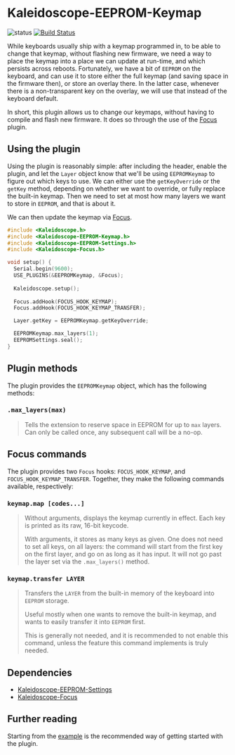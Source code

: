# Kaleidoscope-EEPROM-Keymap

![status][st:stable] [![Build Status][travis:image]][travis:status]

 [travis:image]: https://travis-ci.org/keyboardio/Kaleidoscope-EEPROM-Keymap.svg?branch=master
 [travis:status]: https://travis-ci.org/keyboardio/Kaleidoscope-EEPROM-Keymap

 [st:stable]: https://img.shields.io/badge/stable-✔-black.svg?style=flat&colorA=44cc11&colorB=494e52
 [st:broken]: https://img.shields.io/badge/broken-X-black.svg?style=flat&colorA=e05d44&colorB=494e52
 [st:experimental]: https://img.shields.io/badge/experimental----black.svg?style=flat&colorA=dfb317&colorB=494e52

While keyboards usually ship with a keymap programmed in, to be able to change
that keymap, without flashing new firmware, we need a way to place the keymap
into a place we can update at run-time, and which persists across reboots.
Fortunately, we have a bit of `EEPROM` on the keyboard, and can use it to store
either the full keymap (and saving space in the firmware then), or store an
overlay there. In the latter case, whenever there is a non-transparent key on
the overlay, we will use that instead of the keyboard default.

In short, this plugin allows us to change our keymaps, without having to compile
and flash new firmware. It does so through the use of the [Focus][plugin:focus]
plugin.

 [plugin:focus]: https://github.com/keyboardio/Kaleidoscope-Focus

## Using the plugin

Using the plugin is reasonably simple: after including the header, enable the
plugin, and let the `Layer` object know that we'll be using `EEPROMKeymap` to
figure out which keys to use. We can either use the `getKeyOverride` or the
`getKey` method, depending on whether we want to override, or fully replace the
built-in keymap. Then we need to set at most how many layers we want to store in
`EEPROM`, and that is about it.

We can then update the keymap via [Focus][plugin:focus].

```c++
#include <Kaleidoscope.h>
#include <Kaleidoscope-EEPROM-Keymap.h>
#include <Kaleidoscope-EEPROM-Settings.h>
#include <Kaleidoscope-Focus.h>

void setup() {
  Serial.begin(9600);
  USE_PLUGINS(&EEPROMKeymap, &Focus);
  
  Kaleidoscope.setup();
  
  Focus.addHook(FOCUS_HOOK_KEYMAP);
  Focus.addHook(FOCUS_HOOK_KEYMAP_TRANSFER);

  Layer.getKey = EEPROMKeymap.getKeyOverride;

  EEPROMKeymap.max_layers(1);
  EEPROMSettings.seal();
}
```

## Plugin methods

The plugin provides the `EEPROMKeymap` object, which has the following methods:

### `.max_layers(max)`

> Tells the extension to reserve space in EEPROM for up to `max` layers. Can
> only be called once, any subsequent call will be a no-op.

## Focus commands

The plugin provides two `Focus` hooks: `FOCUS_HOOK_KEYMAP`, and
`FOCUS_HOOK_KEYMAP_TRANSFER`. Together, they make the following commands
available, respectively:

### `keymap.map [codes...]`

> Without arguments, displays the keymap currently in effect. Each key is
> printed as its raw, 16-bit keycode.
>
> With arguments, it stores as many keys as given. One does not need to set all
> keys, on all layers: the command will start from the first key on the first
> layer, and go on as long as it has input. It will not go past the layer set
> via the `.max_layers()` method.

### `keymap.transfer LAYER`

> Transfers the `LAYER` from the built-in memory of the keyboard into `EEPROM`
> storage.
>
> Useful mostly when one wants to remove the built-in keymap, and wants to
> easily transfer it into `EEPROM` first.
>
> This is generally not needed, and it is recommended to not enable this
> command, unless the feature this command implements is truly needed.

## Dependencies

* [Kaleidoscope-EEPROM-Settings](https://github.com/keyboardio/Kaleidoscope-EEPROM-Settings)
* [Kaleidoscope-Focus](https://github.com/keyboardio/Kaleidoscope-Focus)

## Further reading

Starting from the [example][plugin:example] is the recommended way of getting
started with the plugin.

  [plugin:example]: https://github.com/keyboardio/Kaleidoscope-EEPROM-Keymap/blob/master/examples/EEPROM-Keymap/EEPROM-Keymap.ino
